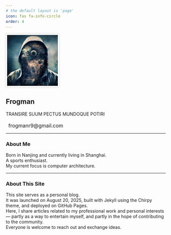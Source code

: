 ```yaml
---
# the default layout is 'page'
icon: fas fa-info-circle
order: 4
---
```


<div class="d-flex flex-column align-items-center text-center mb-4">
  <!-- Avatar -->
  <img src="/assets/img/avatar.png" alt="Frogman" class="rounded-circle avatar-border" width="160" height="160">
  
  <!-- Name -->
  <h2 class="fw-bold mb-1 frogman-name">Frogman</h2>
  
  <!-- Motto -->
  <p class="fst-italic text-muted motto">
    TRANSIRE SUUM PECTUS MUNDOQUE POTIRI
  </p>

  <!-- Contact -->
  <div class="contact-bar">
    <a href="mailto:frogmanr9@gmail.com" class="icon-link">
      <i class="fas fa-envelope"></i>
      <span class="email-text">frogmanr9@gmail.com</span>
    </a>
  </div>
</div>

<!-- Custom CSS -->
<style>
/* Avatar border and shadow */
.avatar-border {
  border: 2px solid #fff;
  padding: 2px;
  box-shadow: 0 0 5px rgba(0,0,0,0.2);
}

/* Name font */
.frogman-name {
  font-weight: 700;
  font-family: "Inter", "Helvetica Neue", Arial, sans-serif;
}

/* Motto spacing */
.motto {
  line-height: 1.4;
  margin-bottom: 0.75rem;
}

/* Contact bar spacing */
.contact-bar {
  margin-top: 0.75rem;
}

/* Icon link */
.icon-link {
  text-decoration: none;
  color: inherit;
  display: inline-flex;
  align-items: center;
  font-size: 1rem;
}

/* Icon spacing */
.icon-link i {
  font-size: 1.2rem;
}

.email-text {
  margin-left: 0.5rem;
}

@media (max-width: 480px) {
  .icon-link {
    flex-wrap: wrap;
    word-break: break-all;
  }

  .icon-link i {
    margin-bottom: 0.25rem;
    margin-left: 0
  }
}
</style>

---

### About Me

Born in Nanjing and currently living in Shanghai.  
A sports enthusiast.  
My current focus is computer architecture.

---

### About This Site

This site serves as a personal blog.  
It was launched on August 20, 2025, built with Jekyll using the Chirpy theme, and deployed on GitHub Pages.  
Here, I share articles related to my professional work and personal interests — partly as a way to entertain myself, and partly in the hope of contributing to the community.  
Everyone is welcome to reach out and exchange ideas.
